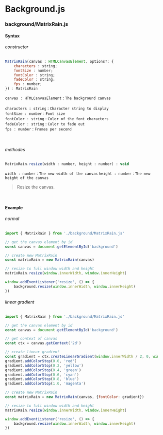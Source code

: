 # Background.js

### background/MatrixRain.js

#### Syntax

###### constructor

```js
MatrixRain(canvas : HTMLCanvasElement, options?: {
    characters : string;
    fontSize : number;
    fontColor : string;
    fadeColor : string;
    fps : number;
}) : MatrixRain
```
`canvas : HTMLCanvasElement` : `The background canvas`
<br>
<br>
`characters : string`        : `Character string to display`
<br>
`fontSize : number`          : `Font size`
<br>
`fontColor : string`         : `Color of the font characters`
<br>
`fadeColor : string`         : `Color to fade out`
<br>
`fps : number`               : `Frames per second`

<br>

###### methodes

```js
MatrixRain.resize(width : number, height : number) : void
```
`width : number`  : `The new width of the canvas`
`height : number` : `The new height of the canvas`
> Resize the canvas.

<br>

#### Example

###### normal

```js
import { MatrixRain } from './background/MatrixRain.js'

// get the canvas element by id
const canvas = document.getElementById('background')

// create new MatrixRain
const matrixRain = new MatrixRain(canvas)

// resize to full window width and height
matrixRain.resize(window.innerWidth, window.innerHeight)

window.addEventListener('resize', () => {
    background.resize(window.innerWidth, window.innerHeight)
})

```

###### linear gradient

```js
import { MatrixRain } from './background/MatrixRain.js'

// get the canvas element by id
const canvas = document.getElementById('background')

// get context of canvas
const ctx = canvas.getContext('2d')

// create linear gradient
const gradient = ctx.createLinearGradient(window.innerWidth / 2, 0, window.innerWidth / 2, window.innerHeight)
gradient.addColorStop(0.0, 'red')
gradient.addColorStop(0.2, 'yellow')
gradient.addColorStop(0.4, 'green')
gradient.addColorStop(0.6, 'cyan')
gradient.addColorStop(0.8, 'blue')
gradient.addColorStop(1.0, 'magenta')

// create new MatrixRain
const matrixRain = new MatrixRain(canvas, {fontColor: gradient})

// resize to full window width and height
matrixRain.resize(window.innerWidth, window.innerHeight)

window.addEventListener('resize', () => {
    background.resize(window.innerWidth, window.innerHeight)
})
```
